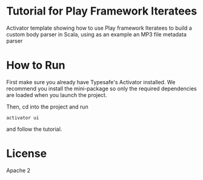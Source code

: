 Tutorial for Play Framework Iteratees
=====================================

Activator template showing how to use Play framework Iteratees to build a custom body parser in Scala, using as an example an MP3 file metadata parser


How to Run
==========
First make sure you already have Typesafe's Activator installed. We recommend you install the mini-package so only the required dependencies are loaded when you launch the project.

Then, cd into the project and run
```
activator ui
```

and follow the tutorial.

License
=======
Apache 2
